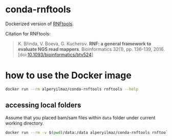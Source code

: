 # conda-rnftools

Dockerized version of [RNFtools](http://rnftools.readthedocs.io).

Citation for RNFtools:

> K. Břinda, V. Boeva, G. Kucherov. **RNF: a general framework to evaluate NGS read mappers**. Bioinformatics 32(1), pp. 136-139, 2016. [doi:[10.1093/bioinformatics/btv524](http://dx.doi.org/10.1093/bioinformatics/btv524)]

# how to use the Docker image

```bash
docker run --rm alperyilmaz/conda-rnftools rnftools --help
```

## accessing local folders

Assume that you placed bam/sam files within `data` folder under current working directory. 

```bash
docker run --rm -v $(pwd)/data:/data alperyilmaz/conda-rnftools rnftools /data/bam-file
```
